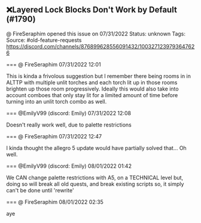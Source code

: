 ## ❌Layered Lock Blocks Don't Work by Default (#1790)
@ FireSeraphim opened this issue on 07/31/2022
Status: unknown
Tags: 
Source: #old-feature-requests https://discord.com/channels/876899628556091432/1003271239793647626


=== @ FireSeraphim 07/31/2022 12:01

This is kinda a frivolous suggestion but I remember there being rooms in in ALTTP with multiple unlit torches and each torch lit up in those rooms brighten up those room progressively. Ideally this would also take into account comboes that only stay lit for a limited amount of time before turning into an unlit torch combo as well.

=== @EmilyV99 (discord: Emily) 07/31/2022 12:08

Doesn't really work well, due to palette restrictions

=== @ FireSeraphim 07/31/2022 12:47

I kinda thought the allegro 5 update would have partially solved that... Oh well.

=== @EmilyV99 (discord: Emily) 08/01/2022 01:42

We CAN change palette restrictions with A5, on a TECHNICAL level
but, doing so will break all old quests, and break existing scripts
so, it simply can't be done until 'rewrite'

=== @ FireSeraphim 08/01/2022 02:35

aye
